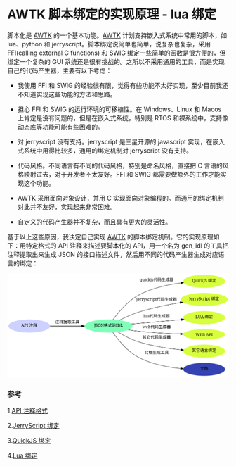
# AWTK 脚本绑定的实现原理 - lua 绑定

脚本化是 [AWTK](https://github.com/zlgopen/awtk) 的一个基本功能。[AWTK](https://github.com/zlgopen/awtk) 计划支持嵌入式系统中常用的脚本，如 lua、python 和 jerryscript。脚本绑定说简单也简单，说复杂也复杂，采用 FFI(calling external C functions) 和 SWIG 绑定一些简单的函数是很方便的，但绑定一个复杂的 GUI 系统还是很有挑战的。之所以不采用通用的工具，而是实现自己的代码产生器，主要有以下考虑：

* 我使用 FFI 和 SWIG 的经验很有限，觉得有些功能不太好实现，至少目前我还不知道实现这些功能的方法和思路。

* 担心 FFI 和 SWIG 的运行环境的可移植性。在 Windows、Linux 和 Macos 上肯定是没有问题的，但是在嵌入式系统，特别是 RTOS 和裸系统中，支持像动态库等功能可能有些困难的。

* 对 jerryscript 没有支持。jerryscript 是三星开源的 javascript 实现，在嵌入式系统中用得比较多，通用的绑定机制对 jerryscript 没有支持。

* 代码风格。不同语言有不同的代码风格，特别是命名风格，直接把 C 言语的风格映射过去，对于开发者不太友好。FFI 和 SWIG 都需要做额外的工作才能实现这个功能。

* AWTK 采用面向对象设计，并用 C 实现面向对象编程的。而通用的绑定机制对此并不友好，实现起来非常困难。
 
* 自定义的代码产生器并不复杂，而且具有更大的灵活性。 

基于以上这些原因，我决定自己实现 [AWTK](https://github.com/zlgopen/awtk) 的脚本绑定机制。它的实现原理如下：用特定格式的 API 注释来描述要脚本化的 API，用一个名为 gen\_idl 的工具把注释提取出来生成 JSON 的接口描述文件，然后用不同的代码产生器生成对应语言的绑定：

![1](images/api_idl_usage.svg) 

### 参考

1.[API 注释格式](api_doc.md)

2.[JerryScript 绑定](https://github.com/zlgopen/awtk-jerryscript)

3.[QuickJS 绑定](https://github.com/zlgopen/awtk-quickjs)

4.[Lua 绑定](https://github.com/zlgopen/awtk-lua)
